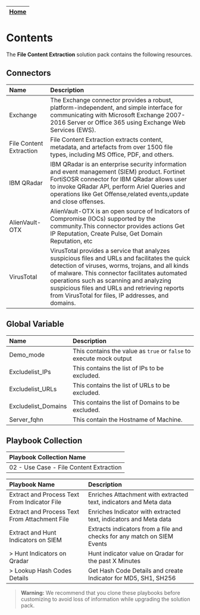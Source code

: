 | [Home](../README.md) |
|--------------------------------------------|

# Contents

The **File Content Extraction** solution pack contains the following resources.

## Connectors

|**Name**|**Description**|
| :- | :- |
| Exchange | The Exchange connector provides a robust, platform-independent, and simple interface for communicating with Microsoft Exchange 2007-2016 Server or Office 365 using Exchange Web Services (EWS). |
| File Content Extraction | File Content Extraction extracts content, metadata, and artefacts from over 1500 file types, including MS Office, PDF, and others. |
| IBM QRadar | IBM QRadar is an enterprise security information and event management (SIEM) product. Fortinet FortiSOSR connector for IBM QRadar allows user to invoke QRadar API, perform Ariel Queries and operations like Get Offense,related events,update and close offenses. |
| AlienVault-OTX | AlienVault-OTX is an open source of Indicators of Compromise (IOCs) supported by the community.This connector provides actions Get IP Reputation, Create Pulse, Get Domain Reputation, etc |
| VirusTotal | VirusTotal provides a service that analyzes suspicious files and URLs and facilitates the quick detection of viruses, worms, trojans, and all kinds of malware. This connector facilitates automated operations such as scanning and analyzing suspicious files and URLs and retrieving reports from VirusTotal for files, IP addresses, and domains. | 
 

## Global Variable

|**Name**|**Description**|
| :- | :- |
| Demo_mode | This contains the value as `true` or `false` to execute mock output |
| Excludelist_IPs | This contains the list of IPs to be excluded. |
| Excludelist_URLs | This contains the list of URLs to be excluded. |
| Excludelist_Domains | This contains the list of Domains to be excluded. |
| Server_fqhn | This contain the Hostname of Machine. |

## Playbook Collection

|Playbook Collection Name |
| :- |
| 02 - Use Case - File Content Extraction |

**Playbook Name**|**Description**|
| :- | :- |
| Extract and Process Text From Indicator File | Enriches Attachment with extracted text, indicators and Meta data |
| Extract and Process Text From Attachment File | Enriches Indicator with extracted text, indicators and Meta data |
| Extract and Hunt Indicators on SIEM | Extracts indicators from a file and checks for any match on SIEM Events |
| > Hunt Indicators on Qradar | Hunt indicator value on Qradar for the past X Minutes |
| > Lookup Hash Codes Details | Get Hash Code Details and create Indicator for MD5, SH1, SH256 |

>**Warning:** We recommend that you clone these playbooks before customizing to avoid loss of information while upgrading the solution pack.
